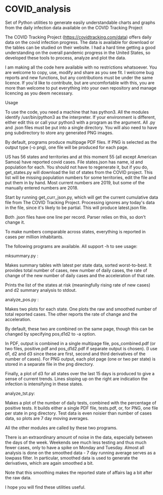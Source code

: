 # COVID_analysis
Set of Python utilities to generate easily understandable charts and graphs from the daily infection data available on the COVID Tracking Project

The COVID Tracking Project (https://covidtracking.com/data) offers daily data on the covid infection progress. The data is available for download or the tables can be studied on their website. I had a hard time getting a good understanding on the overall pandemic progress in the United States, so developed these tools to process, analyze and plot the data.

I am making all the code here available with no restrictions whatsoever. You are welcome to copy, use, modify and share as you see fit. I welcome bug reports and new functions, but any contributions must be under the same licence. If you'd like to contribute, but are uncomfortable with this, you are more than welcome to put everything into your own repository and manage licencing as you deem necessary.

Usage

To use the code, you need a machine that has python3. All the modules identify /usr/bin/python3 as the interpreter. If your environment is different, either edit this or call your python3 with a program as the argument. All .py and .json files must be put into a single directory. You will also need to have png subdirectory to store any generated PNG images.

By default, programs produce multipage PDF files. If PNG is selected as the output type (-o png), one file will be produced for each page.

US has 56 states and territories and at this moment 55 (all except American Samoa) have reported covid cases. File states.json has name, id and population for each. You should not have to regenerate it, but if you do, get_states.py will download the list of states from the COVID project. This list will be missing population numbers for some territories, edit the file and put them in by hand. Most current numbers are 2019, but some of the manually entered numbers are 2018.

Start by running get_curr_json.py, which will get the current cumulative
data file from The COVID Tracking Project. Processing ignores any today's data in the file, since it's likely to be partial. This will produce latest.json file.

Both .json files have one line per record. Parser relies on this, so don't change it.

To make numbers comparable across states, everything is reported in cases per million inhabitants.

The following programs are available. All support -h to see usage:

mksummary.py :

Makes summary tables with latest per state data, sorted
worst-to-best. It provides total number of cases, new number of daily cases,
the rate of change of the new number of daily cases and the acceleration of
that rate.

Prints the list of the states at risk (meaningfully rising rate of new
cases) and d2 summary analysis to stdout.

analyze_pos.py :

Makes two plots for each state. One plots the raw and smoothed number of total reported cases. The other reports the rate of change and the acceleration.

By default, these two are combined on the same page, though this can be
changed by specifying pos,d1d2 to -a option.

In PDF, output is combined in a single multipage file, pos_combined.pdf (or
two files, positive.pdf and pos_d1d2.pdf if separate output is chosen). (I
use d1, d2 and d3 since these are first, second and third derivatives of the
number of cases). For PNG output, each plot page (one or two per state) is
stored in a separate file in the png directory.

Finally, a plot of d3 for all states over the last 15 days is produced to give a sense of current trends. Lines sloping up on the right are indication the infection is intensifying in these states.

analyze_tst.py:

Makes a plot of the number of daily tests, combined with the percentage of positive tests. It builds either a single PDF file, tests.pdf, or, for PNG, one file per state in png directory. Test data is even noisier than number of cases data, so plots are 7 day moving averages.

All the other modules are called by these two programs.

There is an extraordinary amount of noise in the data, especially between the days of the week. Weekends see much less testing and thus much fewer cases, only to have a spike on Monday and Tuesday. Almost all analysis is done on the smoothed data - 7 day running average serves as a lowpass filter. In particular, smoothed data is used to generate the derivatives, which are again smoothed a bit.

Note that this smoothing makes the reported state of affairs lag a bit after the raw data.

I hope you will find these utilities useful.
